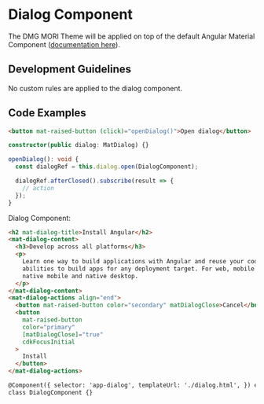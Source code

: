 # Dialog Component

The DMG MORI Theme will be applied on top of the default Angular Material Component ([documentation here](https://material.angular.io/components/dialog/overview)).

## Development Guidelines

No custom rules are applied to the dialog component.

## Code Examples

```html
<button mat-raised-button (click)="openDialog()">Open dialog</button>
```

```typescript
constructor(public dialog: MatDialog) {}

openDialog(): void {
  const dialogRef = this.dialog.open(DialogComponent);

  dialogRef.afterClosed().subscribe(result => {
    // action
  });
}
```

Dialog Component:

```html
<h2 mat-dialog-title>Install Angular</h2>
<mat-dialog-content>
  <h3>Develop across all platforms</h3>
  <p>
    Learn one way to build applications with Angular and reuse your code and
    abilities to build apps for any deployment target. For web, mobile web,
    native mobile and native desktop.
  </p>
</mat-dialog-content>
<mat-dialog-actions align="end">
  <button mat-raised-button color="secondary" matDialogClose>Cancel</button>
  <button
    mat-raised-button
    color="primary"
    [matDialogClose]="true"
    cdkFocusInitial
  >
    Install
  </button>
</mat-dialog-actions>
```

```html
@Component({ selector: 'app-dialog', templateUrl: './dialog.html', }) export
class DialogComponent {}
```
